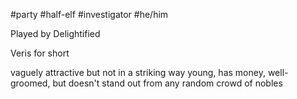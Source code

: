 #party #half-elf #investigator #he/him 

Played by Delightified

Veris for short

vaguely attractive but not in a striking way
young, has money, well-groomed, but doesn't stand out from any random crowd of nobles

